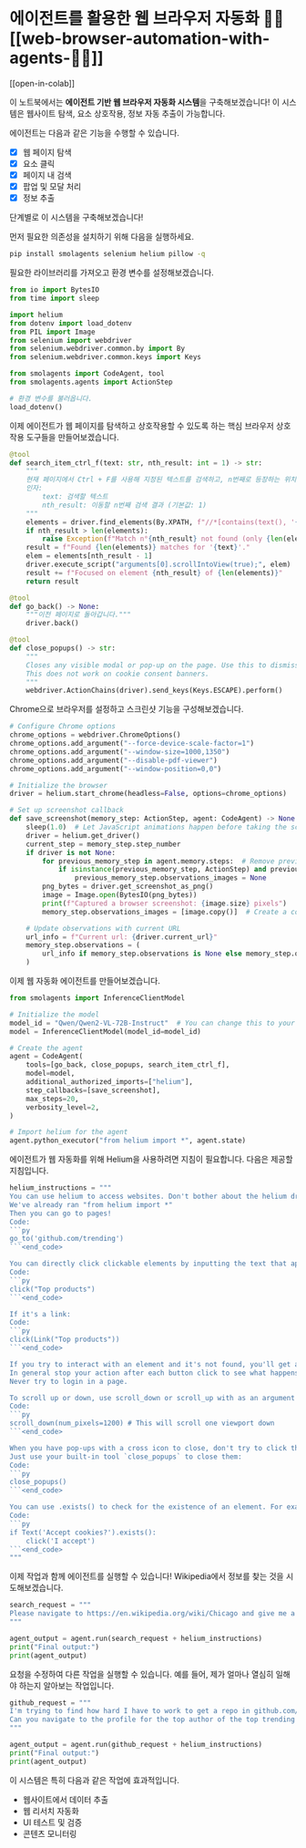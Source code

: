 # 에이전트를 활용한 웹 브라우저 자동화 🤖🌐[[web-browser-automation-with-agents-🤖🌐]]

[[open-in-colab]]

이 노트북에서는 **에이전트 기반 웹 브라우저 자동화 시스템**을 구축해보겠습니다! 이 시스템은 웹사이트 탐색, 요소 상호작용, 정보 자동 추출이 가능합니다.

에이전트는 다음과 같은 기능을 수행할 수 있습니다.

- [x] 웹 페이지 탐색
- [x] 요소 클릭
- [x] 페이지 내 검색
- [x] 팝업 및 모달 처리
- [x] 정보 추출

단계별로 이 시스템을 구축해보겠습니다!

먼저 필요한 의존성을 설치하기 위해 다음을 실행하세요.

```bash
pip install smolagents selenium helium pillow -q
```

필요한 라이브러리를 가져오고 환경 변수를 설정해보겠습니다.

```python
from io import BytesIO
from time import sleep

import helium
from dotenv import load_dotenv
from PIL import Image
from selenium import webdriver
from selenium.webdriver.common.by import By
from selenium.webdriver.common.keys import Keys

from smolagents import CodeAgent, tool
from smolagents.agents import ActionStep

# 환경 변수를 불러옵니다.
load_dotenv()
```

이제 에이전트가 웹 페이지를 탐색하고 상호작용할 수 있도록 하는 핵심 브라우저 상호작용 도구들을 만들어보겠습니다.

```python
@tool
def search_item_ctrl_f(text: str, nth_result: int = 1) -> str:
    """
    현재 페이지에서 Ctrl + F를 사용해 지정된 텍스트를 검색하고, n번째로 등장하는 위치로 이동합니다.
    인자:
        text: 검색할 텍스트
        nth_result: 이동할 n번째 검색 결과 (기본값: 1)
    """
    elements = driver.find_elements(By.XPATH, f"//*[contains(text(), '{text}')]")
    if nth_result > len(elements):
        raise Exception(f"Match n°{nth_result} not found (only {len(elements)} matches found)")
    result = f"Found {len(elements)} matches for '{text}'."
    elem = elements[nth_result - 1]
    driver.execute_script("arguments[0].scrollIntoView(true);", elem)
    result += f"Focused on element {nth_result} of {len(elements)}"
    return result

@tool
def go_back() -> None:
    """이전 페이지로 돌아갑니다."""
    driver.back()

@tool
def close_popups() -> str:
    """
    Closes any visible modal or pop-up on the page. Use this to dismiss pop-up windows!
    This does not work on cookie consent banners.
    """
    webdriver.ActionChains(driver).send_keys(Keys.ESCAPE).perform()
```

Chrome으로 브라우저를 설정하고 스크린샷 기능을 구성해보겠습니다.

```python
# Configure Chrome options
chrome_options = webdriver.ChromeOptions()
chrome_options.add_argument("--force-device-scale-factor=1")
chrome_options.add_argument("--window-size=1000,1350")
chrome_options.add_argument("--disable-pdf-viewer")
chrome_options.add_argument("--window-position=0,0")

# Initialize the browser
driver = helium.start_chrome(headless=False, options=chrome_options)

# Set up screenshot callback
def save_screenshot(memory_step: ActionStep, agent: CodeAgent) -> None:
    sleep(1.0)  # Let JavaScript animations happen before taking the screenshot
    driver = helium.get_driver()
    current_step = memory_step.step_number
    if driver is not None:
        for previous_memory_step in agent.memory.steps:  # Remove previous screenshots for lean processing
            if isinstance(previous_memory_step, ActionStep) and previous_memory_step.step_number <= current_step - 2:
                previous_memory_step.observations_images = None
        png_bytes = driver.get_screenshot_as_png()
        image = Image.open(BytesIO(png_bytes))
        print(f"Captured a browser screenshot: {image.size} pixels")
        memory_step.observations_images = [image.copy()]  # Create a copy to ensure it persists

    # Update observations with current URL
    url_info = f"Current url: {driver.current_url}"
    memory_step.observations = (
        url_info if memory_step.observations is None else memory_step.observations + "\n" + url_info
    )
```

이제 웹 자동화 에이전트를 만들어보겠습니다.

```python
from smolagents import InferenceClientModel

# Initialize the model
model_id = "Qwen/Qwen2-VL-72B-Instruct"  # You can change this to your preferred VLM model
model = InferenceClientModel(model_id=model_id)

# Create the agent
agent = CodeAgent(
    tools=[go_back, close_popups, search_item_ctrl_f],
    model=model,
    additional_authorized_imports=["helium"],
    step_callbacks=[save_screenshot],
    max_steps=20,
    verbosity_level=2,
)

# Import helium for the agent
agent.python_executor("from helium import *", agent.state)
```

에이전트가 웹 자동화를 위해 Helium을 사용하려면 지침이 필요합니다. 다음은 제공할 지침입니다.

```python
helium_instructions = """
You can use helium to access websites. Don't bother about the helium driver, it's already managed.
We've already ran "from helium import *"
Then you can go to pages!
Code:
```py
go_to('github.com/trending')
```<end_code>

You can directly click clickable elements by inputting the text that appears on them.
Code:
```py
click("Top products")
```<end_code>

If it's a link:
Code:
```py
click(Link("Top products"))
```<end_code>

If you try to interact with an element and it's not found, you'll get a LookupError.
In general stop your action after each button click to see what happens on your screenshot.
Never try to login in a page.

To scroll up or down, use scroll_down or scroll_up with as an argument the number of pixels to scroll from.
Code:
```py
scroll_down(num_pixels=1200) # This will scroll one viewport down
```<end_code>

When you have pop-ups with a cross icon to close, don't try to click the close icon by finding its element or targeting an 'X' element (this most often fails).
Just use your built-in tool `close_popups` to close them:
Code:
```py
close_popups()
```<end_code>

You can use .exists() to check for the existence of an element. For example:
Code:
```py
if Text('Accept cookies?').exists():
    click('I accept')
```<end_code>
"""
```

이제 작업과 함께 에이전트를 실행할 수 있습니다! Wikipedia에서 정보를 찾는 것을 시도해보겠습니다.

```python
search_request = """
Please navigate to https://en.wikipedia.org/wiki/Chicago and give me a sentence containing the word "1992" that mentions a construction accident.
"""

agent_output = agent.run(search_request + helium_instructions)
print("Final output:")
print(agent_output)
```

요청을 수정하여 다른 작업을 실행할 수 있습니다. 예를 들어, 제가 얼마나 열심히 일해야 하는지 알아보는 작업입니다.

```python
github_request = """
I'm trying to find how hard I have to work to get a repo in github.com/trending.
Can you navigate to the profile for the top author of the top trending repo, and give me their total number of commits over the last year?
"""

agent_output = agent.run(github_request + helium_instructions)
print("Final output:")
print(agent_output)
```

이 시스템은 특히 다음과 같은 작업에 효과적입니다.
- 웹사이트에서 데이터 추출
- 웹 리서치 자동화
- UI 테스트 및 검증
- 콘텐츠 모니터링
